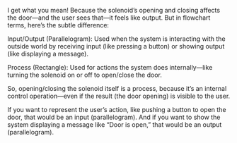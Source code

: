 I get what you mean! Because the solenoid’s opening and closing affects the door—and the user sees that—it feels like output. But in flowchart terms, here’s the subtle difference:

Input/Output (Parallelogram): Used when the system is interacting with the outside world by receiving input (like pressing a button) or showing output (like displaying a message).

Process (Rectangle): Used for actions the system does internally—like turning the solenoid on or off to open/close the door.

So, opening/closing the solenoid itself is a process, because it’s an internal control operation—even if the result (the door opening) is visible to the user.

If you want to represent the user’s action, like pushing a button to open the door, that would be an input (parallelogram). And if you want to show the system displaying a message like “Door is open,” that would be an output (parallelogram).
